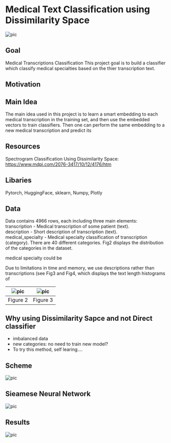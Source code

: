 # Medical Text Classification using Dissimilarity Space

![pic](https://github.com/OdedMous/Medical-Transcriptions-Classification/blob/main/images/Medical_Transcription.jpg?raw=true)

## Goal
Medical Transcriptions Classification
This project goal is to build a classifier which classify medical specialties based on the thier transcription text.

## Motivation

## Main Idea
The main idea used in this project is to learn a smart embedding to each medical transcription in the training set, and then use the embedded vectors to train classifiers. Then one can perform the same embedding to a new medical transcription and predict its 

## Resources
Spectrogram Classification Using Dissimilarity Space: https://www.mdpi.com/2076-3417/10/12/4176/htm

## Libaries
Pytorch, HuggingFace, sklearn,  Numpy, Plotly

## Data
Data contains 4966 rows, each including three main elements: <br/>
transcription - Medical transcription of some patient (text). <br/>
description - Short description of transcription (text). <br/>
medical_specialty - Medical specialty classification of transcription (category). There are 40 different categories. Fig2 displays the distribution of the categories in the dataset.

medical specialty could be

Due to limitations in time and memory, we use descriptions rather than transcriptions (see Fig3 and Fig4, which displays the text length histograms of 


| ![pic](https://github.com/OdedMous/Medical-Transcriptions-Classification/blob/main/images/text_length.png?raw=true) | ![pic](https://github.com/OdedMous/Medical-Transcriptions-Classification/blob/main/images/text_length.png?raw=true) |
| --- | --- |
| Figure 2 | Figure 3|

## Why using Dissimilarity Sapce and not Direct classifier

- imbalanced data
- new categories: no need to train new model?
- To try this method, self learing....

## Scheme
![pic](https://github.com/OdedMous/Medical-Transcriptions-Classification/blob/main/images/Scheme.png?raw=true)


## Sieamese Neural Network

![pic](https://github.com/OdedMous/Medical-Transcriptions-Classification/blob/main/images/giraffes.jpg?raw=true)

## Results

![pic](https://github.com/OdedMous/Medical-Transcriptions-Classification/blob/main/images/model_loss.png?raw=true)

